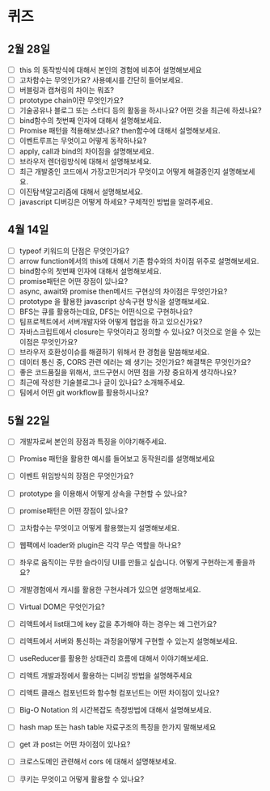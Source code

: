 # 퀴즈

## 2월 28일

* [ ] this 의 동작방식에 대해서 본인의 경험에 비추어 설명해보세요
* [ ] 고차함수는 무엇인가요? 사용예시를 간단히 들어보세요.
* [ ] 버블링과 캡쳐링의 차이는 뭐죠?
* [ ] prototype chain이란 무엇인가요?
* [ ] 기술공유나 블로그 또는 스터디 등의 활동을 하시나요? 어떤 것을 최근에 하셨나요?
* [ ] bind함수의 첫번째 인자에 대해서 설명해보세요.
* [ ] Promise 패턴을 적용해보셨나요? then함수에 대해서 설명해보세요.
* [ ] 이벤트루프는 무엇이고 어떻게 동작하나요?
* [ ] apply, call과 bind의 차이점을 설명해보세요.
* [ ] 브라우저 렌더링방식에 대해서 설명해보세요.
* [ ] 최근 개발중인 코드에서 가장고민거리가 무엇이고 어떻게 해결중인지 설명해보세요.
* [ ] 이진탐색알고리즘에 대해서 설명해보세요.
* [ ] javascript 디버깅은 어떻게 하세요? 구체적인 방법을 알려주세요.

## 4월 14일

* [ ] typeof 키워드의 단점은 무엇인가요?
* [ ] arrow function에서의 this에 대해서 기존 함수와의 차이점 위주로 설명해보세요.
* [ ] bind함수의 첫번째 인자에 대해서 설명해보세요.
* [ ] promise패턴은 어떤 장점이 있나요?
* [ ] async, await와 promise then메서드 구현상의 차이점은 무엇인가요?
* [ ] prototype 을 활용한 javascript 상속구현 방식을 설명해보세요.
* [ ] BFS는 큐를 활용하는데요, DFS는 어떤식으로 구현하나요?
* [ ] 팀프로젝트에서 서버개발자와 어떻게 협업을 하고 있으신가요?
* [ ] 자바스크립트에서 closure는 무엇이라고 정의할 수 있나요? 이것으로 얻을 수 있는 이점은 무엇인가요?
* [ ] 브라우저 호환성이슈를 해결하기 위해서 한 경험을 말씀해보세요.
* [ ] 데이터 통신 중, CORS 관련 에러는 왜 생기는 것인가요? 해결책은 무엇인가요?
* [ ] 좋은 코드품질을 위해서, 코드구현시 어떤 점을 가장 중요하게 생각하나요?
* [ ] 최근에 작성한 기술블로그나 글이 있나요? 소개해주세요.
* [ ] 팀에서 어떤 git workflow를 활용하시나요?

## 5월 22일

* [ ] 개발자로써 본인의 장점과 특징을 이야기해주세요.
* [ ] Promise 패턴을 활용한 예시를 들어보고 동작원리를 설명해보세요
* [ ] 이벤트 위임방식의 장점은 무엇인가요?
* [ ] prototype 을 이용해서 어떻게 상속을 구현할 수 있나요?
* [ ] promise패턴은 어떤 장점이 있나요?
* [ ] 고차함수는 무엇이고 어떻게 활용했는지 설명해보세요.
* [ ] 웹팩에서 loader와 plugin은 각각 무슨 역할을 하나요?
* [ ] 좌우로 움직이는 무한 슬라이딩 UI를 만들고 싶습니다. 어떻게 구현하는게 좋을까요?
* [ ] 개발경험에서 캐시를 활용한 구현사례가 있으면 설명해보세요.
* [ ] Virtual DOM은 무엇인가요?
* [ ] 리액트에서 list태그에 key 값을 추가해야 하는 경우는 왜 그런가요?
* [ ] 리액트에서 서버와 통신하는 과정을어떻게 구현할 수 있는지 설명해보세요.
* [ ] useReducer를 활용한 상태관리 흐름에 대해서 이야기해보세요.
* [ ] 리액트 개발과정에서 활용하는 디버깅 방법을 설명해주세요
* [ ] 리액트 클래스 컴포넌트와 함수형 컴포넌트는 어떤 차이점이 있나요?
* [ ] Big-O Notation 의 시간복잡도 측정방법에 대해서 설명해보세요.
* [ ] hash map 또는 hash table 자료구조의 특징을 한가지 말해보세요
* [ ] get 과 post는 어떤 차이점이 있나요?
* [ ] 크로스도메인 관련해서 cors 에 대해서 설명해보세요.
* [ ] 쿠키는 무엇이고 어떻게 활용할 수 있나요?

